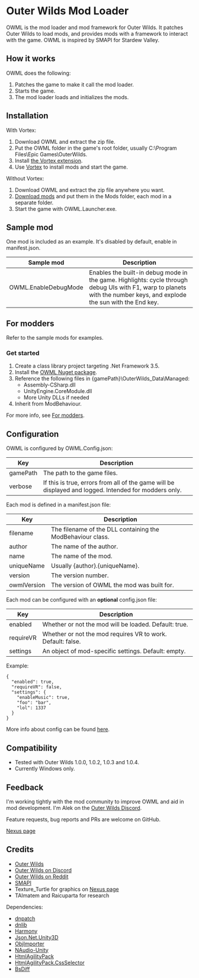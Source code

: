 # Outer Wilds Mod Loader

OWML is the mod loader and mod framework for Outer Wilds. It patches Outer Wilds to load mods, and provides mods with a framework to interact with the game. OWML is inspired by SMAPI for Stardew Valley.

## How it works

OWML does the following:
1. Patches the game to make it call the mod loader.
2. Starts the game.
3. The mod loader loads and initializes the mods.

## Installation

With Vortex:
1. Download OWML and extract the zip file.
2. Put the OWML folder in ﻿the game's root folder, usually C:\Program Files\Epic Games\OuterWilds.
3. Install [the Vortex extension](https://www.nexusmods.com/site/mods/73/).
4. Use [Vortex](https://www.nexusmods.com/site/mods/1/) to install mods and start the game.

Without Vortex:
1. Download OWML and extract the zip file anywhere you want.
2. [Download mods](https://www.nexusmods.com/outerwilds) and put them in the Mods folder, each mod in a separate folder.
3. Start the game with OWML.Launcher.exe.

## Sample mod

One mod is included as an example. It's disabled by default, enable in manifest.json.

|Sample mod|Description|
|----------|-----------|
|OWML.EnableDebugMode|Enables the built-in debug mode in the game. Highlights: cycle through debug UIs with F1, warp to planets with the number keys, and explode the sun with the End key.|

## For modders

Refer to the sample mods for examples.

### Get started

1. Create a class library project targeting .Net Framework 3.5.
2. Install the [OWML Nuget package](https://www.nuget.org/packages/OWML/).
3. Reference the following files in {gamePath}\OuterWilds_Data\Managed:
    * Assembly-CSharp.dll
    * UnityEngine.CoreModule.dll
    * More Unity DLLs if needed
4. Inherit from ModBehaviour.
	
For more info, see [For modders](https://github.com/amazingalek/owml/wiki/For-modders).

## Configuration

OWML is configured by OWML.Config.json:

|Key|Description|
|---|-----------|
|gamePath|The path to the game files.|
|verbose|If this is true, errors from all of the game will be displayed and logged. Intended for modders only.|

Each mod is defined in a manifest.json file:

|Key|Description|
|---|-----------|
|filename|The filename of the DLL containing the ModBehaviour class.|
|author|The name of the author.|
|name|The name of the mod.|
|uniqueName|Usually {author}.{uniqueName}.|
|version|The version number.|
|owmlVersion|The version of OWML the mod was built for.|

Each mod can be configured with an **optional** config.json file:

|Key|Description|
|---|-----------|
|enabled|Whether or not the mod will be loaded. Default: true.|
|requireVR|Whether or not the mod requires VR to work. Default: false.|
|settings|An object of mod-specific settings. Default: empty.|

Example:
~~~~
{
  "enabled": true,
  "requireVR": false,
  "settings": {
    "enableMusic": true,
    "foo": "bar",
    "lol": 1337
  }
}
~~~~

More info about config can be found [here](https://github.com/amazingalek/owml/wiki/For-modders#mod-config).

## Compatibility

* Tested with Outer Wilds 1.0.0, 1.0.2, 1.0.3 and 1.0.4.
* Currently Windows only.

## Feedback

I'm working tightly with the mod community to improve OWML and aid in mod development. 
I'm Alek on the [Outer Wilds Discord](https://discord.gg/csKYR3w).

Feature requests, bug reports and PRs are welcome on GitHub.

[Nexus page](https://www.nexusmods.com/outerwilds/mods/1)

## Credits

* [Outer Wilds](http://www.outerwilds.com)
* [Outer Wilds on Discord](https://discord.gg/csKYR3w)
* [Outer Wilds on Reddit](https://www.reddit.com/r/outerwilds)
* [SMAPI](https://smapi.io)
* Texture_Turtle for graphics on [Nexus page](https://www.nexusmods.com/outerwilds/mods/1)
* TAImatem and Raicuparta for research

Dependencies:
* [dnpatch](https://github.com/ioncodes/dnpatch)
* [dnlib](https://github.com/0xd4d/dnlib)
* [Harmony](https://github.com/pardeike/Harmony)
* [Json.Net.Unity3D](https://github.com/SaladLab/Json.Net.Unity3D)
* [ObjImporter](https://wiki.unity3d.com/index.php?title=ObjImporter)
* [NAudio-Unity](https://github.com/WulfMarius/NAudio-Unity)
* [HtmlAgilityPack](https://html-agility-pack.net)
* [HtmlAgilityPack.CssSelector](https://github.com/hcesar/HtmlAgilityPack.CssSelector)
* [BsDiff](https://github.com/LogosBible/bsdiff.net)
